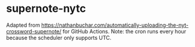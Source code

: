 # supernote-nytc

Adapted from https://nathanbuchar.com/automatically-uploading-the-nyt-crossword-supernote/ for GitHub Actions.
Note: the cron runs every hour because the scheduler only supports UTC.
